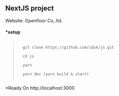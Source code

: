 ## NextJS project

Website: Openfloor Co,.ltd.

#### \*setup

> <code>
>   git clone https://github.com/iduk/js.git <br/>
>   cd js<br />
>   yarn<br />
>   yarn dev (yarn build & start)<br /> 
> </code>

\*Ready On http://localhost:3000
